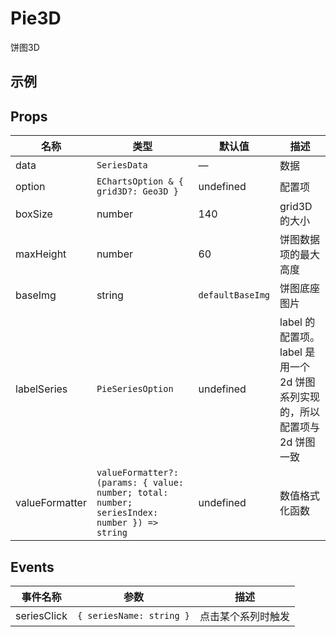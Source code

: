 # Pie3D

饼图3D

## 示例

<script setup>
import Pie3D from './components/DemoPie3D.vue'
</script>

<Pie3D />

## Props

| 名称 | 类型 | 默认值 | 描述 |
|------|------|--------|------|
| data | `SeriesData` | — | 数据 |
| option | `EChartsOption & { grid3D?: Geo3D }` | undefined | 配置项 |
| boxSize | number | 140 | grid3D 的大小 |
| maxHeight | number | 60 | 饼图数据项的最大高度 |
| baseImg | string | `defaultBaseImg` | 饼图底座图片 |
| labelSeries | `PieSeriesOption` | undefined | label 的配置项。label 是用一个 2d 饼图系列实现的，所以配置项与 2d 饼图一致 |
| valueFormatter | `valueFormatter?: (params: { value: number; total: number; seriesIndex: number }) => string` | undefined | 数值格式化函数 |

## Events

| 事件名称 | 参数 | 描述 |
|----------|---------|------|
| seriesClick | `{ seriesName: string }` | 点击某个系列时触发 |
